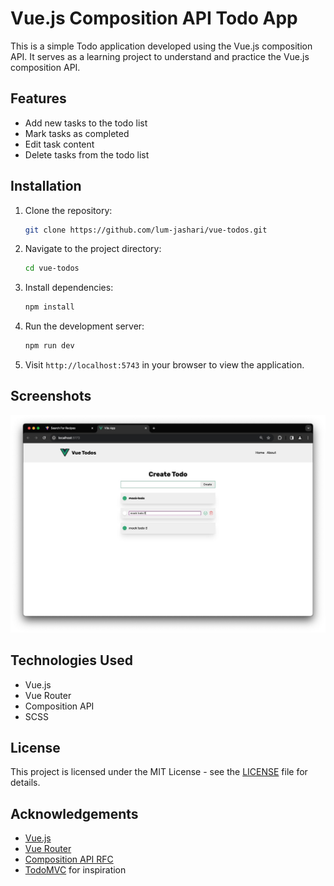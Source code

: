 # Vue.js Composition API Todo App

This is a simple Todo application developed using the Vue.js composition API. It serves as a learning project to understand and practice the Vue.js composition API.

## Features

- Add new tasks to the todo list
- Mark tasks as completed
- Edit task content
- Delete tasks from the todo list

## Installation

1. Clone the repository:

   ```bash
   git clone https://github.com/lum-jashari/vue-todos.git
   ```

2. Navigate to the project directory:

   ```bash
   cd vue-todos
   ```

3. Install dependencies:

   ```bash
   npm install
   ```

4. Run the development server:

   ```bash
   npm run dev
   ```

5. Visit `http://localhost:5743` in your browser to view the application.

## Screenshots

![vue-todo-app screenshot](public/vue-todo-app.jpg?raw=true "Vue todo App")

## Technologies Used

- Vue.js
- Vue Router
- Composition API
- SCSS

## License

This project is licensed under the MIT License - see the [LICENSE](LICENSE) file for details.

## Acknowledgements

- [Vue.js](https://vuejs.org/)
- [Vue Router](https://router.vuejs.org/)
- [Composition API RFC](https://composition-api.vuejs.org/)
- [TodoMVC](http://todomvc.com/) for inspiration
